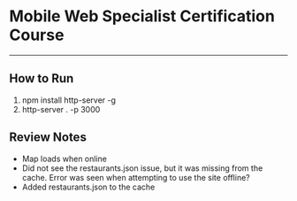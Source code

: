 # Mobile Web Specialist Certification Course
---

## How to Run
1. npm install http-server -g
2. http-server . -p 3000

## Review Notes
- Map loads when online
- Did not see the restaurants.json issue, but it was missing from the cache. Error was seen when attempting to use the site offline?
- Added restaurants.json to the cache

